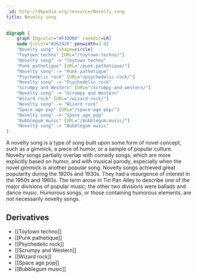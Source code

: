 ```yaml
---
_id: http://dbpedia.org/resource/Novelty_song
title: Novelty song
---
```


```dot
digraph {
	graph [bgcolor="#F3DDB8" rankdir=LR]
	node [color="#26242F" penwidth=3.0]
	"Novelty song" [shape=circle]
	"Toytown techno" [URL="/toytown-techno/"]
	"Novelty song" -> "Toytown techno"
	"Punk pathetique" [URL="/punk-pathetique/"]
	"Novelty song" -> "Punk pathetique"
	"Psychedelic rock" [URL="/psychedelic-rock/"]
	"Novelty song" -> "Psychedelic rock"
	"Scrumpy and Western" [URL="/scrumpy-and-western/"]
	"Novelty song" -> "Scrumpy and Western"
	"Wizard rock" [URL="/wizard-rock/"]
	"Novelty song" -> "Wizard rock"
	"Space age pop" [URL="/space-age-pop/"]
	"Novelty song" -> "Space age pop"
	"Bubblegum music" [URL="/bubblegum-music/"]
	"Novelty song" -> "Bubblegum music"
}
```

A novelty song is a type of song built upon some form of novel concept, such as a gimmick, a piece of humor, or a sample of popular culture. Novelty songs partially overlap with comedy songs, which are more explicitly based on humor, and with musical parody, especially when the novel gimmick is another popular song. Novelty songs achieved great popularity during the 1920s and 1930s. They had a resurgence of interest in the 1950s and 1960s. The term arose in Tin Pan Alley to describe one of the major divisions of popular music; the other two divisions were ballads and dance music. Humorous songs, or those containing humorous elements, are not necessarily novelty songs.

## Derivatives

- [[Toytown techno]]
- [[Punk pathetique]]
- [[Psychedelic rock]]
- [[Scrumpy and Western]]
- [[Wizard rock]]
- [[Space age pop]]
- [[Bubblegum music]]
